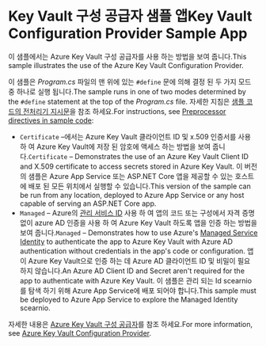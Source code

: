 # <a name="key-vault-configuration-provider-sample-app"></a><span data-ttu-id="db3ef-101">Key Vault 구성 공급자 샘플 앱</span><span class="sxs-lookup"><span data-stu-id="db3ef-101">Key Vault Configuration Provider Sample App</span></span>

<span data-ttu-id="db3ef-102">이 샘플에서는 Azure Key Vault 구성 공급자를 사용 하는 방법을 보여 줍니다.</span><span class="sxs-lookup"><span data-stu-id="db3ef-102">This sample illustrates the use of the Azure Key Vault Configuration Provider.</span></span>

<span data-ttu-id="db3ef-103">이 샘플은 *Program.cs* 파일의 맨 위에 있는 `#define` 문에 의해 결정 된 두 가지 모드 중 하나로 실행 됩니다.</span><span class="sxs-lookup"><span data-stu-id="db3ef-103">The sample runs in one of two modes determined by the `#define` statement at the top of the *Program.cs* file.</span></span> <span data-ttu-id="db3ef-104">자세한 지침은 [샘플 코드의 전처리기 지시문](https://docs.microsoft.com/aspnet/core#preprocessor-directives-in-sample-code)을 참조 하세요.</span><span class="sxs-lookup"><span data-stu-id="db3ef-104">For instructions, see [Preprocessor directives in sample code](https://docs.microsoft.com/aspnet/core#preprocessor-directives-in-sample-code):</span></span>

* <span data-ttu-id="db3ef-105">`Certificate` &ndash;에서는 Azure Key Vault 클라이언트 ID 및 x.509 인증서를 사용 하 여 Azure Key Vault에 저장 된 암호에 액세스 하는 방법을 보여 줍니다.</span><span class="sxs-lookup"><span data-stu-id="db3ef-105">`Certificate` &ndash; Demonstrates the use of an Azure Key Vault Client ID and X.509 certificate to access secrets stored in Azure Key Vault.</span></span> <span data-ttu-id="db3ef-106">이 버전의 샘플은 Azure App Service 또는 ASP.NET Core 앱을 제공할 수 있는 호스트에 배포 된 모든 위치에서 실행할 수 있습니다.</span><span class="sxs-lookup"><span data-stu-id="db3ef-106">This version of the sample can be run from any location, deployed to Azure App Service or any host capable of serving an ASP.NET Core app.</span></span>
* <span data-ttu-id="db3ef-107">`Managed` &ndash; Azure의 [관리 서비스 ID](https://docs.microsoft.com/azure/active-directory/managed-identities-azure-resources/overview) 사용 하 여 앱의 코드 또는 구성에서 자격 증명 없이 azure AD 인증을 사용 하 여 Azure Key Vault 하도록 앱을 인증 하는 방법을 보여 줍니다.</span><span class="sxs-lookup"><span data-stu-id="db3ef-107">`Managed` &ndash; Demonstrates how to use Azure's [Managed Service Identity](https://docs.microsoft.com/azure/active-directory/managed-identities-azure-resources/overview) to authenticate the app to Azure Key Vault with Azure AD authentication without credentials in the app's code or configuration.</span></span> <span data-ttu-id="db3ef-108">앱이 Azure Key Vault으로 인증 하는 데 Azure AD 클라이언트 ID 및 비밀이 필요 하지 않습니다.</span><span class="sxs-lookup"><span data-stu-id="db3ef-108">An Azure AD Client ID and Secret aren't required for the app to authenticate with Azure Key Vault.</span></span> <span data-ttu-id="db3ef-109">이 샘플은 관리 되는 Id scearnio를 탐색 하기 위해 Azure App Service에 배포 되어야 합니다.</span><span class="sxs-lookup"><span data-stu-id="db3ef-109">This sample must be deployed to Azure App Service to explore the Managed Identity scearnio.</span></span>

<span data-ttu-id="db3ef-110">자세한 내용은 [Azure Key Vault 구성 공급자](https://docs.microsoft.com/aspnet/core/security/key-vault-configuration)를 참조 하세요.</span><span class="sxs-lookup"><span data-stu-id="db3ef-110">For more information, see [Azure Key Vault Configuration Provider](https://docs.microsoft.com/aspnet/core/security/key-vault-configuration).</span></span>
